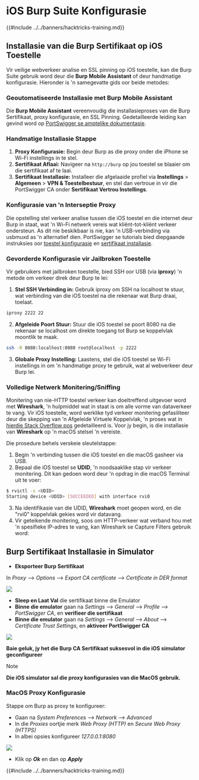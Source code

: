 # iOS Burp Suite Konfigurasie

{{#include ../../banners/hacktricks-training.md}}

## Installasie van die Burp Sertifikaat op iOS Toestelle

Vir veilige webverkeer analise en SSL pinning op iOS toestelle, kan die Burp Suite gebruik word deur die **Burp Mobile Assistant** of deur handmatige konfigurasie. Hieronder is 'n samegevatte gids oor beide metodes:

### Geoutomatiseerde Installasie met Burp Mobile Assistant

Die **Burp Mobile Assistant** vereenvoudig die installasieproses van die Burp Sertifikaat, proxy konfigurasie, en SSL Pinning. Gedetailleerde leiding kan gevind word op [PortSwigger se amptelike dokumentasie](https://portswigger.net/burp/documentation/desktop/tools/mobile-assistant/installing).

### Handmatige Installasie Stappe

1. **Proxy Konfigurasie:** Begin deur Burp as die proxy onder die iPhone se Wi-Fi instellings in te stel.
2. **Sertifikaat Aflaai:** Navigeer na `http://burp` op jou toestel se blaaier om die sertifikaat af te laai.
3. **Sertifikaat Installasie:** Installeer die afgelaaide profiel via **Instellings** > **Algemeen** > **VPN & Toestelbestuur**, en stel dan vertroue in vir die PortSwigger CA onder **Sertifikaat Vertrou Instellings**.

### Konfigurasie van 'n Interseptie Proxy

Die opstelling stel verkeer analise tussen die iOS toestel en die internet deur Burp in staat, wat 'n Wi-Fi netwerk vereis wat kliënt-tot-kliënt verkeer ondersteun. As dit nie beskikbaar is nie, kan 'n USB-verbinding via usbmuxd as 'n alternatief dien. PortSwigger se tutorials bied diepgaande instruksies oor [toestel konfigurasie](https://support.portswigger.net/customer/portal/articles/1841108-configuring-an-ios-device-to-work-with-burp) en [sertifikaat installasie](https://support.portswigger.net/customer/portal/articles/1841109-installing-burp-s-ca-certificate-in-an-ios-device).

### Gevorderde Konfigurasie vir Jailbroken Toestelle

Vir gebruikers met jailbroken toestelle, bied SSH oor USB (via **iproxy**) 'n metode om verkeer direk deur Burp te lei:

1.  **Stel SSH Verbinding in:** Gebruik iproxy om SSH na localhost te stuur, wat verbinding van die iOS toestel na die rekenaar wat Burp draai, toelaat.

```bash
iproxy 2222 22
```

2.  **Afgeleide Poort Stuur:** Stuur die iOS toestel se poort 8080 na die rekenaar se localhost om direkte toegang tot Burp se koppelvlak moontlik te maak.

```bash
ssh -R 8080:localhost:8080 root@localhost -p 2222
```

3.  **Globale Proxy Instelling:** Laastens, stel die iOS toestel se Wi-Fi instellings in om 'n handmatige proxy te gebruik, wat al webverkeer deur Burp lei.

### Volledige Netwerk Monitering/Sniffing

Monitering van nie-HTTP toestel verkeer kan doeltreffend uitgevoer word met **Wireshark**, 'n hulpmiddel wat in staat is om alle vorme van dataverkeer te vang. Vir iOS toestelle, word werklike tyd verkeer monitering gefasiliteer deur die skepping van 'n Afgeleide Virtuele Koppelvlak, 'n proses wat in [hierdie Stack Overflow pos](https://stackoverflow.com/questions/9555403/capturing-mobile-phone-traffic-on-wireshark/33175819#33175819) gedetailleerd is. Voor jy begin, is die installasie van **Wireshark** op 'n macOS stelsel 'n vereiste.

Die prosedure behels verskeie sleutelstappe:

1. Begin 'n verbinding tussen die iOS toestel en die macOS gasheer via USB.
2. Bepaal die iOS toestel se **UDID**, 'n noodsaaklike stap vir verkeer monitering. Dit kan gedoen word deur 'n opdrag in die macOS Terminal uit te voer:
```bash
$ rvictl -s <UDID>
Starting device <UDID> [SUCCEEDED] with interface rvi0
```
3. Na identifikasie van die UDID, **Wireshark** moet geopen word, en die "rvi0" koppelvlak gekies word vir datavang.
4. Vir geteikende monitering, soos om HTTP-verkeer wat verband hou met 'n spesifieke IP-adres te vang, kan Wireshark se Capture Filters gebruik word:

## Burp Sertifikaat Installasie in Simulator

- **Eksporteer Burp Sertifikaat**

In _Proxy_ --> _Options_ --> _Export CA certificate_ --> _Certificate in DER format_

![](<../../images/image (534).png>)

- **Sleep en Laat Val** die sertifikaat binne die Emulator
- **Binne die emulator** gaan na _Settings_ --> _General_ --> _Profile_ --> _PortSwigger CA_, en **verifieer die sertifikaat**
- **Binne die emulator** gaan na _Settings_ --> _General_ --> _About_ --> _Certificate Trust Settings_, en **aktiveer PortSwigger CA**

![](<../../images/image (1048).png>)

**Baie geluk, jy het die Burp CA Sertifikaat suksesvol in die iOS simulator geconfigureer**

> [!NOTE]
> **Die iOS simulator sal die proxy konfigurasies van die MacOS gebruik.**

### MacOS Proxy Konfigurasie

Stappe om Burp as proxy te konfigureer:

- Gaan na _System Preferences_ --> _Network_ --> _Advanced_
- In die _Proxies_ oortjie merk _Web Proxy (HTTP)_ en _Secure Web Proxy (HTTPS)_
- In albei opsies konfigureer _127.0.0.1:8080_

![](<../../images/image (431).png>)

- Klik op _**Ok**_ en dan op _**Apply**_


{{#include ../../banners/hacktricks-training.md}}
